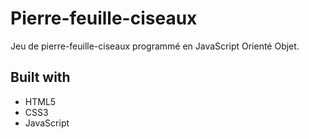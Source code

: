 # Pierre-feuille-ciseaux
Jeu de pierre-feuille-ciseaux programmé en JavaScript Orienté Objet.

## Built with
* HTML5
* CSS3
* JavaScript
